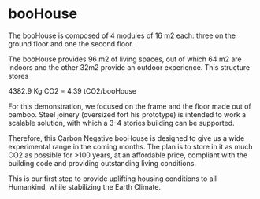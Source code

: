 # booHouse

The booHouse is composed of 4 modules of 16 m2 each:
three on the ground floor and one the second floor.

The booHouse provides 96 m2 of living spaces, out of which 64 m2 are indoors and the other 32m2 provide an outdoor experience. This structure stores

4382.9 Kg CO2 = 4.39 tCO2/booHouse

For this demonstration, we focused on the frame and the floor made out of bamboo. Steel joinery (oversized fort his prototype) is intended to work a scalable solution, with which a 3-4 stories building can be supported. 

Therefore, this Carbon Negative booHouse is designed to give us a wide experimental range in the coming months. The plan is to store in it as much CO2 as possible for >100 years, at an affordable price, compliant with the building code and providing outstanding living conditions.

This is our first step to provide uplifting housing conditions to all Humankind, while stabilizing the Earth Climate.
